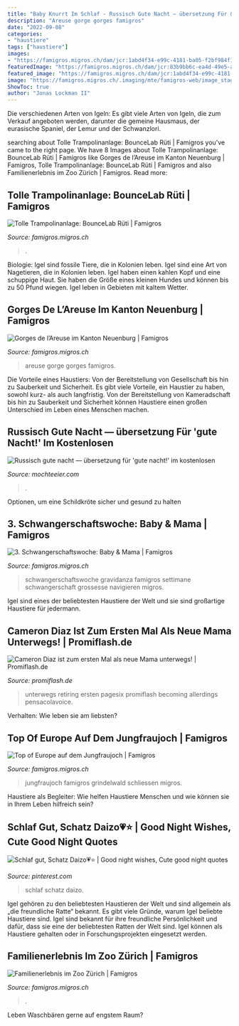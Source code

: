 ```yaml
---
title: "Baby Knurrt Im Schlaf - Russisch Gute Nacht — übersetzung Für &#039;gute Nacht!&#039; Im Kostenlosen"
description: "Areuse gorge gorges famigros"
date: "2022-09-08"
categories:
- "haustiere"
tags: ["haustiere"]
images:
- "https://famigros.migros.ch/dam/jcr:1abd4f34-e99c-4181-ba05-f2bf984f13e0/zoo-zuerich-buehne-content-1.jpg"
featuredImage: "https://famigros.migros.ch/dam/jcr:83b9bb6c-ea4d-49e5-a126-f6a2d5c3e59f/bouncelab-rueti-content-buehne-1.jpg"
featured_image: "https://famigros.migros.ch/dam/jcr:1abd4f34-e99c-4181-ba05-f2bf984f13e0/zoo-zuerich-buehne-content-1.jpg"
image: "https://famigros.migros.ch/.imaging/mte/famigros-web/image_stage_content_xxs/dam/famigros/schwangerschaft-und-baby/schwangerschaftskalender/schwangerschaftswoche-3/schwangerschaftswoche-3-buehne-content-1-istock.jpg/jcr:content/schwangerschaftswoche-3-buehne-content-1-istock.jpg"
ShowToc: true
author: "Jonas Lockman II"
---
```



Die verschiedenen Arten von Igeln: Es gibt viele Arten von Igeln, die zum Verkauf angeboten werden, darunter die gemeine Hausmaus, der eurasische Spaniel, der Lemur und der Schwanzlori.

	

		
searching about Tolle Trampolinanlage: BounceLab Rüti | Famigros you've came to the right page. We have 8 Images about Tolle Trampolinanlage: BounceLab Rüti | Famigros like Gorges de l’Areuse im Kanton Neuenburg | Famigros, Tolle Trampolinanlage: BounceLab Rüti | Famigros and also Familienerlebnis im Zoo Zürich | Famigros. Read more:
		
    
## Tolle Trampolinanlage: BounceLab Rüti | Famigros

<img loading=lazy src="https://famigros.migros.ch/dam/jcr:83b9bb6c-ea4d-49e5-a126-f6a2d5c3e59f/bouncelab-rueti-content-buehne-1.jpg" onerror="this.onerror=null;this.src='https://tse4.mm.bing.net/th?id=OIP._zybVGoXfmBQ-MdXwg2szAHaGL&amp;pid=15.1';" alt="Tolle Trampolinanlage: BounceLab Rüti | Famigros">

_Source: famigros.migros.ch_

>. 

	

Biologie: Igel sind fossile Tiere, die in Kolonien leben.
Igel sind eine Art von Nagetieren, die in Kolonien leben. Igel haben einen kahlen Kopf und eine schuppige Haut. Sie haben die Größe eines kleinen Hundes und können bis zu 50 Pfund wiegen. Igel leben in Gebieten mit kaltem Wetter.

    
## Gorges De L’Areuse Im Kanton Neuenburg | Famigros

<img loading=lazy src="https://famigros.migros.ch/dam/jcr:7749ff89-289c-44a5-a8bd-cdcd2a985f5a/gorge-de-lareuse-buehne-content-1.jpg" onerror="this.onerror=null;this.src='https://tse3.mm.bing.net/th?id=OIP.V36JyP9Lbp9OD-bjkqZtDQHaGL&amp;pid=15.1';" alt="Gorges de l’Areuse im Kanton Neuenburg | Famigros">

_Source: famigros.migros.ch_

>areuse gorge gorges famigros. 

	

Die Vorteile eines Haustiers: Von der Bereitstellung von Gesellschaft bis hin zu Sauberkeit und Sicherheit.
Es gibt viele Vorteile, ein Haustier zu haben, sowohl kurz- als auch langfristig. Von der Bereitstellung von Kameradschaft bis hin zu Sauberkeit und Sicherheit können Haustiere einen großen Unterschied im Leben eines Menschen machen.

    
## Russisch Gute Nacht — übersetzung Für &#039;gute Nacht!&#039; Im Kostenlosen

<img loading=lazy src="https://mochteeier.com/twvdju/hRBf7kFxRFxR8vCphBlnDQHaKP.jpg" onerror="this.onerror=null;this.src='https://tse2.mm.bing.net/th?id=OIP.dOQTrd070JPoVr1Z_vzENwAAAA&amp;pid=15.1';" alt="Russisch gute nacht — übersetzung für &#039;gute nacht!&#039; im kostenlosen">

_Source: mochteeier.com_

>. 

	

Optionen, um eine Schildkröte sicher und gesund zu halten

    
## 3. Schwangerschaftswoche: Baby &amp; Mama | Famigros

<img loading=lazy src="https://famigros.migros.ch/.imaging/mte/famigros-web/image_stage_content_xxs/dam/famigros/schwangerschaft-und-baby/schwangerschaftskalender/schwangerschaftswoche-3/schwangerschaftswoche-3-buehne-content-1-istock.jpg/jcr:content/schwangerschaftswoche-3-buehne-content-1-istock.jpg" onerror="this.onerror=null;this.src='https://tse1.mm.bing.net/th?id=OIP.fZRFge7IaBrmGOtU3lv0XwHaGL&amp;pid=15.1';" alt="3. Schwangerschaftswoche: Baby &amp; Mama | Famigros">

_Source: famigros.migros.ch_

>schwangerschaftswoche gravidanza famigros settimane schwangerschaft grossesse navigieren migros. 

	

Igel sind eines der beliebtesten Haustiere der Welt und sie sind großartige Haustiere für jedermann.

    
## Cameron Diaz Ist Zum Ersten Mal Als Neue Mama Unterwegs! | Promiflash.de

<img loading=lazy src="https://content2.promiflash.de/article-images/video_480/cameron-diaz-stylisch-unterwegs-2.jpg" onerror="this.onerror=null;this.src='https://tse4.mm.bing.net/th?id=OIP.Tftb7xlB7owQlReblJFqywHaEK&amp;pid=15.1';" alt="Cameron Diaz ist zum ersten Mal als neue Mama unterwegs! | Promiflash.de">

_Source: promiflash.de_

>unterwegs retiring ersten pagesix promiflash becoming allerdings pensacolavoice. 

	

Verhalten: Wie leben sie am liebsten?

    
## Top Of Europe Auf Dem Jungfraujoch | Famigros

<img loading=lazy src="https://famigros.migros.ch/dam/jcr:db413fef-c39d-49b4-bd50-c00c6b26e145/jungfraujoch-grindelwald-ausflugsziel-buehnenbild1.jpg" onerror="this.onerror=null;this.src='https://tse3.mm.bing.net/th?id=OIP.MV9_eW1wYH3MgFg975PuCQHaGL&amp;pid=15.1';" alt="Top of Europe auf dem Jungfraujoch | Famigros">

_Source: famigros.migros.ch_

>jungfraujoch famigros grindelwald schliessen migros. 

	

Haustiere als Begleiter: Wie helfen Haustiere Menschen und wie können sie in Ihrem Leben hilfreich sein?

    
## Schlaf Gut, Schatz Daizo💗⭐ | Good Night Wishes, Cute Good Night Quotes

<img loading=lazy src="https://i.pinimg.com/736x/f6/2d/dd/f62dddf2d0fa623341ed274cc67085d6.jpg" onerror="this.onerror=null;this.src='https://tse1.mm.bing.net/th?id=OIP.5a1C4IKUqwef_vru-FdDfgHaHn&amp;pid=15.1';" alt="Schlaf gut, Schatz Daizo💗⭐ | Good night wishes, Cute good night quotes">

_Source: pinterest.com_

>schlaf schatz daizo. 

	

Igel gehören zu den beliebtesten Haustieren der Welt und sind allgemein als „die freundliche Ratte“ bekannt.
Es gibt viele Gründe, warum Igel beliebte Haustiere sind. Igel sind bekannt für ihre freundliche Persönlichkeit und dafür, dass sie eine der beliebtesten Ratten der Welt sind. Igel können als Haustiere gehalten oder in Forschungsprojekten eingesetzt werden.

    
## Familienerlebnis Im Zoo Zürich | Famigros

<img loading=lazy src="https://famigros.migros.ch/dam/jcr:1abd4f34-e99c-4181-ba05-f2bf984f13e0/zoo-zuerich-buehne-content-1.jpg" onerror="this.onerror=null;this.src='https://tse2.mm.bing.net/th?id=OIP.XQUG3_IOldKPHnt2cFkK-QHaGL&amp;pid=15.1';" alt="Familienerlebnis im Zoo Zürich | Famigros">

_Source: famigros.migros.ch_

>. 

	

Leben Waschbären gerne auf engstem Raum?

